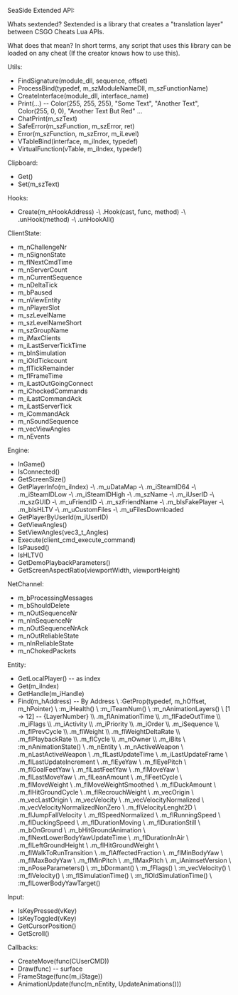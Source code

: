 SeaSide Extended API:

Whats sextended?
Sextended is a library that creates a "translation layer" between CSGO Cheats Lua APIs.

What does that mean?
In short terms, any script that uses this library can be loaded on any cheat (If the creator knows how to use this).

Utils:
- FindSignature(module_dll, sequence, offset)
- ProcessBind(typedef, m_szModuleNameDll, m_szFunctionName)
- CreateInterface(module_dll, interface_name)
- Print(...) -- Color(255, 255, 255), "Some Text", "Another Text", Color(255, 0, 0), "Another Text But Red" ...
- ChatPrint(m_szText)
- SafeError(m_szFunction, m_szError, ret)
- Error(m_szFunction, m_szError, m_iLevel)
- VTableBind(interface, m_iIndex, typedef)
- VirtualFunction(vTable, m_iIndex, typedef)

Clipboard:
- Get()
- Set(m_szText)

Hooks:
- Create(m_nHookAddress)
-\ .Hook(cast, func, method)
-\ .unHook(method)
-\ .unHookAll()

ClientState:
- m_nChallengeNr
- m_nSignonState
- m_flNextCmdTime
- m_nServerCount
- m_nCurrentSequence
- m_nDeltaTick
- m_bPaused
- m_nViewEntity
- m_nPlayerSlot
- m_szLevelName
- m_szLevelNameShort
- m_szGroupName
- m_iMaxClients
- m_iLastServerTickTime
- m_bInSimulation
- m_iOldTickcount
- m_flTickRemainder
- m_flFrameTime
- m_iLastOutGoingConnect
- m_iChockedCommands
- m_iLastCommandAck
- m_iLastServerTick
- m_iCommandAck
- m_nSoundSequence
- m_vecViewAngles
- m_nEvents

Engine:
- InGame()
- IsConnected()
- GetScreenSize()
- GetPlayerInfo(m_iIndex)
-\ .m_uDataMap 
-\ .m_iSteamID64 
-\ .m_iSteamIDLow 
-\ .m_iSteamIDHigh 
-\ .m_szName 
-\ .m_iUserID 
-\ .m_szGUID 
-\ .m_uFriendID 
-\ .m_szFriendName 
-\ .m_bIsFakePlayer 
-\ .m_bIsHLTV 
-\ .m_uCustomFiles 
-\ .m_uFilesDownloaded
- GetPlayerByUserId(m_iUserID)
- GetViewAngles()
- SetViewAngles(vec3_t_Angles)
- Execute(client_cmd_execute_command)
- IsPaused()
- IsHLTV()
- GetDemoPlaybackParameters()
- GetScreenAspectRatio(viewportWidth, viewportHeight)

NetChannel:
- m_bProcessingMessages
- m_bShouldDelete
- m_nOutSequenceNr
- m_nInSequenceNr
- m_nOutSequenceNrAck
- m_nOutReliableState
- m_nInReliableState
- m_nChokedPackets

Entity:
- GetLocalPlayer() -- as index
- Get(m_iIndex)
- GetHandle(m_iHandle)
- Find(m_hAddress) -- By Address
\ :GetProp(typedef, m_hOffset, m_hPointer)
\ :m_iHealth()
\ :m_iTeamNum()
\ :m_nAnimationLayers()
\\ [1 -> 12] -- {LayerNumber}
\\\ .m_flAnimationTime
\\\ .m_flFadeOutTime
\\\ .m_iFlags
\\\ .m_iActivity
\\\ .m_iPriority
\\\ .m_iOrder
\\\ .m_iSequence
\\\ .m_flPrevCycle
\\\ .m_flWeight
\\\ .m_flWeightDeltaRate
\\\ .m_flPlaybackRate
\\\ .m_flCycle
\\\ .m_nOwner
\\\ .m_iBits
\ :m_nAnimationState()
\\ .m_nEntity
\\ .m_nActiveWeapon
\\ .m_nLastActiveWeapon
\\ .m_flLastUpdateTime
\\ .m_iLastUpdateFrame
\\ .m_flLastUpdateIncrement
\\ .m_flEyeYaw
\\ .m_flEyePitch
\\ .m_flGoalFeetYaw
\\ .m_flLastFeetYaw
\\ .m_flMoveYaw
\\ .m_flLastMoveYaw
\\ .m_flLeanAmount
\\ .m_flFeetCycle
\\ .m_flMoveWeight
\\ .m_flMoveWeightSmoothed
\\ .m_flDuckAmount
\\ .m_flHitGroundCycle
\\ .m_flRecrouchWeight
\\ .m_vecOrigin
\\ .m_vecLastOrigin
\\ .m_vecVelocity
\\ .m_vecVelocityNormalized
\\ .m_vecVelocityNormalizedNonZero
\\ .m_flVelocityLenght2D
\\ .m_flJumpFallVelocity
\\ .m_flSpeedNormalized
\\ .m_flRunningSpeed
\\ .m_flDuckingSpeed
\\ .m_flDurationMoving
\\ .m_flDurationStill
\\ .m_bOnGround
\\ .m_bHitGroundAnimation
\\ .m_flNextLowerBodyYawUpdateTime
\\ .m_flDurationInAir
\\ .m_flLeftGroundHeight
\\ .m_flHitGroundWeight
\\ .m_flWalkToRunTransition
\\ .m_flAffectedFraction
\\ .m_flMinBodyYaw
\\ .m_flMaxBodyYaw
\\ .m_flMinPitch
\\ .m_flMaxPitch
\\ .m_iAnimsetVersion
\ :m_nPoseParameters()
\ :m_bDormant()
\ :m_fFlags()
\ :m_vecVelocity()
\ :m_flVelocity()
\ :m_flSimulationTime()
\ :m_flOldSimulationTime()
\ :m_flLowerBodyYawTarget()

Input:
- IsKeyPressed(vKey)
- IsKeyToggled(vKey)
- GetCursorPosition()
- GetScroll()

Callbacks:
- CreateMove(func(CUserCMD))
- Draw(func) -- surface
- FrameStage(func(m_iStage))
- AnimationUpdate(func(m_nEntity, UpdateAnimations()))

